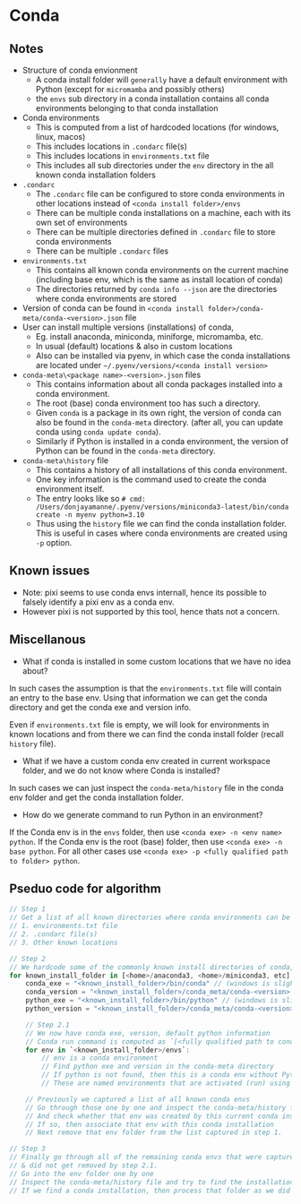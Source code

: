 # Conda

## Notes

- Structure of conda envionment
  - A conda install folder will `generally` have a default environment with Python (except for `micromamba` and possibly others)
  - the `envs` sub directory in a conda installation contains all conda environments belonging to that conda installation
- Conda environments
  - This is computed from a list of hardcoded locations (for windows, linux, macos)
  - This includes locations in `.condarc` file(s)
  - This includes locations in `environments.txt` file
  - This includes all sub directories under the `env` directory in the all known conda installation folders
- `.condarc`
  - The `.condarc` file can be configured to store conda environments in other locations instead of `<conda install folder>/envs`
  - There can be multiple conda installations on a machine, each with its own set of environments
  - There can be multiple directories defined in `.condarc` file to store conda environments
  - There can be multiple `.condarc` files
- `environments.txt`
  - This contains all known conda environments on the current machine (including base env, which is the same as install location of conda)
  - The directories returned by `conda info --json` are the directories where conda environments are stored
- Version of conda can be found in `<conda install folder>/conda-meta/conda-<version>.json` file
- User can install multiple versions (installations) of conda,
  - Eg. install anaconda, miniconda, miniforge, micromamba, etc.
  - In usual (default) locations & also in custom locations
  - Also can be installed via pyenv, in which case the conda installations are located under `~/.pyenv/versions/<conda install version>`
- `conda-meta\<package name>-<version>.json` files
  - This contains information about all conda packages installed into a conda environment.
  - The root (base) conda environment too has such a directory.
  - Given `conda` is a package in its own right, the version of conda can also be found in the `conda-meta` directory.
    (after all, you can update conda using `conda update conda`).
  - Similarly if Python is installed in a conda environment, the version of Python can be found in the `conda-meta` directory.
- `conda-meta\history` file
  - This contains a history of all installations of this conda environment.
  - One key information is the command used to create the conda environment itself.
  - The entry looks like so `# cmd: /Users/donjayamanne/.pyenv/versions/miniconda3-latest/bin/conda create -n myenv python=3.10`
  - Thus using the `history` file we can find the conda installation folder.
    This is useful in cases where conda environments are created using `-p` option.

## Known issues

- Note: pixi seems to use conda envs internall, hence its possible to falsely identify a pixi env as a conda env.
- However pixi is not supported by this tool, hence thats not a concern.

## Miscellanous

- What if conda is installed in some custom locations that we have no idea about?

In such cases the assumption is that the `environments.txt` file will contain an entry to the base env.
Using that information we can get the conda directory and get the conda exe and version info.

Even if `environments.txt` file is empty, we will look for environments in known locations and from there we can find the conda install folder (recall `history` file).

- What if we have a custom conda env created in current workspace folder, and we do not know where Conda is installed?

In such cases we can just inspect the `conda-meta/history` file in the conda env folder and get the conda installation folder.

- How do we generate command to run Python in an environment?

If the Conda env is in the `envs` folder, then use `<conda exe> -n <env name> python`.
If the Conda env is the root (base) folder, then use `<conda exe> -n base python`.
For all other cases use `<conda exe> -p <fully qualified path to folder> python`.

## Pseduo code for algorithm

```rust
// Step 1
// Get a list of all known directories where conda environments can be found
// 1. environments.txt file
// 2. .condarc file(s)
// 3. Other known locations

// Step 2
// We hardcode some of the commonly known install directories of conda, miniconda, miniforge, etc for all platforms.
for known_install_folder in [<home>/anaconda3, <home>/miniconda3, etc]:
    conda_exe = "<known_install_folder>/bin/conda" // (windows is slightly different)
    conda_version = "<known_install_folder>/conda_meta/conda-<version>.json"
    python_exe = "<known_install_folder>/bin/python" // (windows is slightly different)
    python_version = "<known_install_folder>/conda_meta/conda-<version>.json"

    // Step 2.1
    // We now have conda exe, version, default python information
    // Conda run command is computed as `[<fully qualified path to conda_exe>, run, -n, <name> python]`
    for env in `<known_install_folder>/envs`:
        // env is a conda environment
        // Find python exe and version in the conda-meta directory
        // If python is not found, then this is a conda env without Python.
        // These are named environments that are activated (run) using the `-n` option.

    // Previously we captured a list of all known conda envs
    // Go through those one by one and inspect the conda-meta/history file
    // And check whether that env was created by this current conda installation
    // If so, then associate that env with this conda installation
    // Next remove that env folder from the list captured in step 1.

// Step 3
// Finally go through all of the remaining conda envs that were captured in step 1
// & did not get removed by step 2.1.
// Go into the env folder one by one
// Inspect the conda-meta/history file and try to find the installation location of the conda by parsing the `cmd:` line.
// If we find a conda installation, then process that folder as we did inside step 2.1
```
